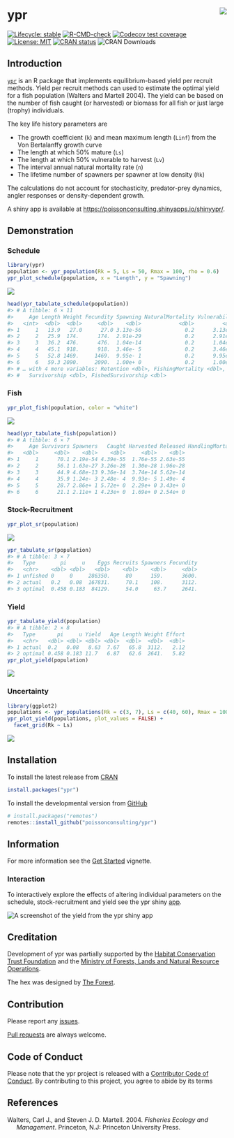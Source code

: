 
<!-- README.md is generated from README.Rmd. Please edit that file -->

# ypr <img src="man/figures/logo.png" align="right" />

<!-- badges: start -->

[![Lifecycle:
stable](https://img.shields.io/badge/lifecycle-stable-brightgreen.svg)](https://lifecycle.r-lib.org/articles/stages.html#stable)
[![R-CMD-check](https://github.com/poissonconsulting/ypr/workflows/R-CMD-check/badge.svg)](https://github.com/poissonconsulting/ypr/actions)
[![Codecov test
coverage](https://codecov.io/gh/poissonconsulting/ypr/branch/master/graph/badge.svg)](https://codecov.io/gh/poissonconsulting/ypr?branch=master)
[![License:
MIT](https://img.shields.io/badge/License-MIT-green.svg)](https://opensource.org/licenses/MIT)
[![CRAN
status](https://www.r-pkg.org/badges/version/ypr)](https://cran.r-project.org/package=ypr)
![CRAN Downloads](http://cranlogs.r-pkg.org/badges/ypr)
<!-- badges: end -->

## Introduction

[`ypr`](https://github.com/poissonconsulting/ypr) is an R package that
implements equilibrium-based yield per recruit methods. Yield per
recruit methods can used to estimate the optimal yield for a fish
population (Walters and Martell 2004). The yield can be based on the
number of fish caught (or harvested) or biomass for all fish or just
large (trophy) individuals.

The key life history parameters are

-   The growth coefficient (`k`) and mean maximum length (`Linf`) from
    the Von Bertalanffy growth curve
-   The length at which 50% mature (`Ls`)
-   The length at which 50% vulnerable to harvest (`Lv`)
-   The interval annual natural mortality rate (`n`)
-   The lifetime number of spawners per spawner at low density (`Rk`)

The calculations do not account for stochasticity, predator-prey
dynamics, angler responses or density-dependent growth.

A shiny app is available at
<https://poissonconsulting.shinyapps.io/shinyypr/>.

## Demonstration

### Schedule

``` r
library(ypr)
population <- ypr_population(Rk = 5, Ls = 50, Rmax = 100, rho = 0.6)
ypr_plot_schedule(population, x = "Length", y = "Spawning")
```

![](man/figures/README-unnamed-chunk-1-1.png)<!-- -->

``` r
head(ypr_tabulate_schedule(population))
#> # A tibble: 6 × 11
#>     Age Length Weight Fecundity Spawning NaturalMortality Vulnerability
#>   <int>  <dbl>  <dbl>     <dbl>    <dbl>            <dbl>         <dbl>
#> 1     1   13.9   27.0      27.0 3.13e-56              0.2      3.13e-56
#> 2     2   25.9  174.      174.  2.91e-29              0.2      2.91e-29
#> 3     3   36.2  476.      476.  1.04e-14              0.2      1.04e-14
#> 4     4   45.1  918.      918.  3.46e- 5              0.2      3.46e- 5
#> 5     5   52.8 1469.     1469.  9.95e- 1              0.2      9.95e- 1
#> 6     6   59.3 2090.     2090.  1.00e+ 0              0.2      1.00e+ 0
#> # … with 4 more variables: Retention <dbl>, FishingMortality <dbl>,
#> #   Survivorship <dbl>, FishedSurvivorship <dbl>
```

### Fish

``` r
ypr_plot_fish(population, color = "white")
```

![](man/figures/README-unnamed-chunk-2-1.png)<!-- -->

``` r
head(ypr_tabulate_fish(population))
#> # A tibble: 6 × 7
#>     Age Survivors Spawners   Caught Harvested Released HandlingMortalities
#>   <dbl>     <dbl>    <dbl>    <dbl>     <dbl>    <dbl>               <dbl>
#> 1     1      70.1 2.19e-54 4.39e-55  1.76e-55 2.63e-55                   0
#> 2     2      56.1 1.63e-27 3.26e-28  1.30e-28 1.96e-28                   0
#> 3     3      44.9 4.68e-13 9.36e-14  3.74e-14 5.62e-14                   0
#> 4     4      35.9 1.24e- 3 2.48e- 4  9.93e- 5 1.49e- 4                   0
#> 5     5      28.7 2.86e+ 1 5.72e+ 0  2.29e+ 0 3.43e+ 0                   0
#> 6     6      21.1 2.11e+ 1 4.23e+ 0  1.69e+ 0 2.54e+ 0                   0
```

### Stock-Recruitment

``` r
ypr_plot_sr(population)
```

![](man/figures/README-unnamed-chunk-3-1.png)<!-- -->

``` r
ypr_tabulate_sr(population)
#> # A tibble: 3 × 7
#>   Type        pi     u    Eggs Recruits Spawners Fecundity
#>   <chr>    <dbl> <dbl>   <dbl>    <dbl>    <dbl>     <dbl>
#> 1 unfished 0     0     286350.     80      159.      3600.
#> 2 actual   0.2   0.08  167831.     70.1    108.      3112.
#> 3 optimal  0.458 0.183  84129.     54.0     63.7     2641.
```

### Yield

``` r
ypr_tabulate_yield(population)
#> # A tibble: 2 × 8
#>   Type       pi     u Yield   Age Length Weight Effort
#>   <chr>   <dbl> <dbl> <dbl> <dbl>  <dbl>  <dbl>  <dbl>
#> 1 actual  0.2   0.08   8.63  7.67   65.8  3112.   2.12
#> 2 optimal 0.458 0.183 11.7   6.87   62.6  2641.   5.82
ypr_plot_yield(population)
```

![](man/figures/README-unnamed-chunk-4-1.png)<!-- -->

### Uncertainty

``` r
library(ggplot2)
populations <- ypr_populations(Rk = c(3, 7), Ls = c(40, 60), Rmax = 100)
ypr_plot_yield(populations, plot_values = FALSE) +
  facet_grid(Rk ~ Ls)
```

![](man/figures/README-unnamed-chunk-5-1.png)<!-- -->

## Installation

To install the latest release from [CRAN](https://cran.r-project.org)

``` r
install.packages("ypr")
```

To install the developmental version from
[GitHub](https://github.com/poissonconsulting/ypr)

``` r
# install.packages("remotes")
remotes::install_github("poissonconsulting/ypr")
```

## Information

For more information see the [Get
Started](https://poissonconsulting.github.io/ypr/articles/ypr.html)
vignette.

### Interaction

To interactively explore the effects of altering individual parameters
on the schedule, stock-recruitment and yield see the ypr shiny
[app](https://poissonconsulting.shinyapps.io/shinyypr/).

![A screenshot of the yield from the ypr shiny
app](man/figures/yield.png)

## Creditation

Development of ypr was partially supported by the [Habitat Conservation
Trust Foundation](https://www.poissonconsulting.ca/orgs/hctf.html) and
the [Ministry of Forests, Lands and Natural Resource
Operations](https://www.poissonconsulting.ca/orgs/mflnro.html).

The hex was designed by [The Forest](https://www.theforest.ca).

## Contribution

Please report any
[issues](https://github.com/poissonconsulting/ypr/issues).

[Pull requests](https://github.com/poissonconsulting/ypr/pulls) are
always welcome.

## Code of Conduct

Please note that the ypr project is released with a [Contributor Code of
Conduct](https://contributor-covenant.org/version/2/0/CODE_OF_CONDUCT.html).
By contributing to this project, you agree to abide by its terms

## References

<div id="refs" class="references csl-bib-body hanging-indent">

<div id="ref-walters_fisheries_2004" class="csl-entry">

Walters, Carl J., and Steven J. D. Martell. 2004. *Fisheries Ecology and
Management*. Princeton, N.J: Princeton University Press.

</div>

</div>
